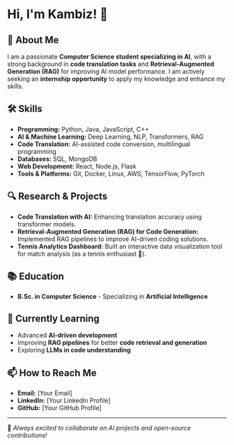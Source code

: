 # Hi, I'm Kambiz! 👋

## 🚀 About Me
I am a passionate **Computer Science student specializing in AI**, with a strong background in **code translation tasks** and **Retrieval-Augmented Generation (RAG)** for improving AI model performance. I am actively seeking an **internship opportunity** to apply my knowledge and enhance my skills.

## 🛠 Skills
- **Programming:** Python, Java, JavaScript, C++
- **AI & Machine Learning:** Deep Learning, NLP, Transformers, RAG
- **Code Translation:** AI-assisted code conversion, multilingual programming
- **Databases:** SQL, MongoDB
- **Web Development:** React, Node.js, Flask
- **Tools & Platforms:** Git, Docker, Linux, AWS, TensorFlow, PyTorch

## 🔍 Research & Projects
- **Code Translation with AI:** Enhancing translation accuracy using transformer models.
- **Retrieval-Augmented Generation (RAG) for Code Generation:** Implemented RAG pipelines to improve AI-driven coding solutions.
- **Tennis Analytics Dashboard:** Built an interactive data visualization tool for match analysis (as a tennis enthusiast 🎾).

## 📚 Education
- **B.Sc. in Computer Science** - Specializing in **Artificial Intelligence**

## 🌱 Currently Learning
- Advanced **AI-driven development**
- Improving **RAG pipelines** for better **code retrieval and generation**
- Exploring **LLMs in code understanding**

## 📫 How to Reach Me
- **Email:** [Your Email]
- **LinkedIn:** [Your LinkedIn Profile]
- **GitHub:** [Your GitHub Profile]

---
📌 *Always excited to collaborate on AI projects and open-source contributions!*

